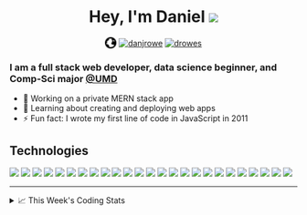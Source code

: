 <h1 align="center">Hey, I'm Daniel <img src="https://emojis.slackmojis.com/emojis/images/1595173218/9723/dog_cool.gif?1595173218" width="30" margin-top="5"/></h1>
<p align="center">
<a href=https://drowe.dev target="blank"><img align="center" src=https://raw.githubusercontent.com/iconic/open-iconic/master/svg/globe.svg alt="drowe.dev" height="20" width="20" /></a>
<a href=https://linkedin.com/in/danjrowe target="blank"><img align="center" src=https://cdn.jsdelivr.net/npm/simple-icons@3.0.1/icons/linkedin.svg alt="danjrowe" height="20" width="20" /></a>
<a href=https://instagram.com/drowes target="blank"><img align="center" src=https://cdn.jsdelivr.net/npm/simple-icons@3.0.1/icons/instagram.svg alt="drowes" height="20" width="20" /></a>
</p>

### I am a full stack web developer, data science beginner, and Comp-Sci major [@UMD](https://umd.edu/)

- 🔭 Working on a private MERN stack app
- 🌱 Learning about creating and deploying web apps
- ⚡ Fun fact: I wrote my first line of code in JavaScript in 2011

## Technologies

<div>
<img src="https://img.shields.io/badge/javascript%20-%23323330.svg?&style=for-the-badge&logo=javascript&logoColor=%23F7DF1E"/>
<img src="https://img.shields.io/badge/typescript%20-%23007ACC.svg?&style=for-the-badge&logo=typescript&logoColor=white"/>
<img src="https://img.shields.io/badge/html5%20-%23E34F26.svg?&style=for-the-badge&logo=html5&logoColor=white"/>
<img src="https://img.shields.io/badge/css3%20-%231572B6.svg?&style=for-the-badge&logo=css3&logoColor=white"/>
<img src="https://img.shields.io/badge/python%20-%2314354C.svg?&style=for-the-badge&logo=python&logoColor=white"/>
<img src="https://img.shields.io/badge/java-%23ED8B00.svg?&style=for-the-badge&logo=java&logoColor=white"/>
<img src="https://img.shields.io/badge/ruby-%23CC342D.svg?&style=for-the-badge&logo=ruby&logoColor=white"/>
<img src="https://img.shields.io/badge/go-%2300ADD8.svg?&style=for-the-badge&logo=go&logoColor=white"/>
<img src="https://img.shields.io/badge/c%20-%2300599C.svg?&style=for-the-badge&logo=c&logoColor=white"/>
<img src="https://img.shields.io/badge/c++%20-%2300599C.svg?&style=for-the-badge&logo=c%2B%2B&ogoColor=white"/>
<img src="https://img.shields.io/badge/ocaml%20-%23EC6813.svg?&style=for-the-badge&logo=ocaml&logoColor=white"/>
<img src="https://img.shields.io/badge/react%20-%2320232a.svg?&style=for-the-badge&logo=react&logoColor=%2361DAFB"/>
<img src="https://img.shields.io/badge/angular%20-%23DD0031.svg?&style=for-the-badge&logo=angular&logoColor=white"/>
<img src="https://img.shields.io/badge/express.js%20-%23404d59.svg?&style=for-the-badge"/>
<img src="https://img.shields.io/badge/gatsby%20-%23663399.svg?&style=for-the-badge&logo=gatsby&logoColor=white"/>
<img src="https://img.shields.io/badge/material%20ui%20-%230081CB.svg?&style=for-the-badge&logo=material-ui&logoColor=white"/>
<img src="https://img.shields.io/badge/bootstrap%20-%23563D7C.svg?&style=for-the-badge&logo=bootstrap&logoColor=white"/>
<img src ="https://img.shields.io/badge/MongoDB-%234ea94b.svg?&style=for-the-badge&logo=mongodb&logoColor=white"/>
<img src="https://img.shields.io/badge/mysql%20-%234479A1.svg?&style=for-the-badge&logo=mysql&logoColor=white"/>
<img src="https://img.shields.io/badge/heroku%20-%23430098.svg?&style=for-the-badge&logo=heroku&logoColor=white"/>
<img src="https://img.shields.io/badge/AWS%20-%23FF9900.svg?&style=for-the-badge&logo=amazon-aws&logoColor=white"/>
<img src="https://img.shields.io/badge/firebase%20-%23FFCA28.svg?&style=for-the-badge&logo=firebase&logoColor=white"/>
<img src="https://img.shields.io/badge/vscode%20-%23007ACC.svg?&style=for-the-badge&logo=visual%20studio%20code&logoColor=white"/>
<img src="https://img.shields.io/badge/git%20-%23F05033.svg?&style=for-the-badge&logo=git&logoColor=white"/>
<img src="https://img.shields.io/badge/nginx%20-%23009639.svg?&style=for-the-badge&logo=nginx&logoColor=white"/>
</div>

---

<details>
    <summary>📈 This Week's Coding Stats</summary>

<!-- [![DanRowe1's github stats](https://github-readme-stats.danrowe1.vercel.app/api?username=DanRowe1&count_private=true&show_icons=true)](https://github.com/anuraghazra/github-readme-stats) -->

<!--START_SECTION:waka-->

**🐱 My Github Data**

> 🏆 1,095 Contributions in the year 2020
>
> 📦 66.8 kB Used in Github's Storage
>
> 🚫 Not Opted to Hire
>
> 📜 8 Public repositories
>
> 🔑 15 Private repositories

**I'm a Night 🦉**

```text
🌞 Morning    15 commits     ░░░░░░░░░░░░░░░░░░░░░░░░░   3.47%
🌆 Daytime    108 commits    ██████░░░░░░░░░░░░░░░░░░░   25.0%
🌃 Evening    176 commits    ██████████░░░░░░░░░░░░░░░   40.74%
🌙 Night      133 commits    ███████░░░░░░░░░░░░░░░░░░   30.79%

```

📅 **I'm Most Productive on Monday**

```text
Monday       100 commits    █████░░░░░░░░░░░░░░░░░░░░   23.15%
Tuesday      33 commits     ██░░░░░░░░░░░░░░░░░░░░░░░   7.64%
Wednesday    65 commits     ███░░░░░░░░░░░░░░░░░░░░░░   15.05%
Thursday     94 commits     █████░░░░░░░░░░░░░░░░░░░░   21.76%
Friday       57 commits     ███░░░░░░░░░░░░░░░░░░░░░░   13.19%
Saturday     33 commits     ██░░░░░░░░░░░░░░░░░░░░░░░   7.64%
Sunday       50 commits     ███░░░░░░░░░░░░░░░░░░░░░░   11.57%

```

📊 **This Week I Spend My Time On**

```text
💬 Programming Languages:
JavaScript               39 hrs 57 mins      ███████████████████████░░   92.33%
Markdown                 3 hrs 1 min         █░░░░░░░░░░░░░░░░░░░░░░░░   7.01%
YAML                     11 mins             ░░░░░░░░░░░░░░░░░░░░░░░░░   0.43%
JSON                     3 mins              ░░░░░░░░░░░░░░░░░░░░░░░░░   0.14%
Git Config               1 min               ░░░░░░░░░░░░░░░░░░░░░░░░░   0.05%

🔥 Code Editors:
VS Code                  43 hrs 16 mins      █████████████████████████   100.0%

```

<!--END_SECTION:waka-->
